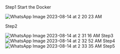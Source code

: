 Step1
Start the Docker


![WhatsApp Image 2023-08-14 at 2 20 23 AM](https://github.com/divyanshujain11/divyanshujain11_Docker_Firefox_Inside_Docker/assets/77712311/ac3a7a52-9e43-4647-86d7-47316431ac3a)


Step2

![WhatsApp Image 2023-08-14 at 2 31 16 AM](https://github.com/divyanshujain11/divyanshujain11_Docker_Firefox_Inside_Docker/assets/77712311/04df6d94-1c0f-4a94-8c8e-1a83d6403348)
Step3
![WhatsApp Image 2023-08-14 at 2 32 52 AM](https://github.com/divyanshujain11/divyanshujain11_Docker_Firefox_Inside_Docker/assets/77712311/13a3938e-02fe-48c3-abc2-1a86381488e2)
Step4
![WhatsApp Image 2023-08-14 at 2 33 35 AM](https://github.com/divyanshujain11/divyanshujain11_Docker_Firefox_Inside_Docker/assets/77712311/498bed3b-510a-4278-8d85-e7602ed50808)
Step5
